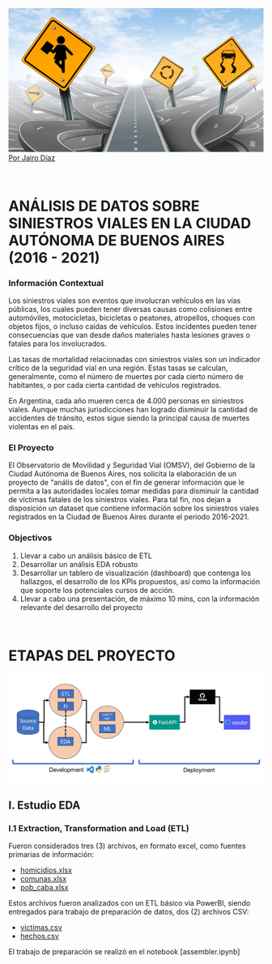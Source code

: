 ![jd_matrix200](https://github.com/jadiazpe/Project_SiniestrosViales_CABA/raw/main/images/portada_seguridad_vial.jpg)
 [Por Jairo Díaz](https://www.linkedin.com/in/jairoadiaz/)

<br />

#
# ANÁLISIS DE DATOS SOBRE SINIESTROS VIALES EN LA CIUDAD AUTÓNOMA DE BUENOS AIRES (2016 - 2021)

### Información Contextual
Los siniestros viales son eventos que involucran vehículos en las vías públicas, los cuales pueden tener diversas causas como colisiones entre automóviles, motocicletas, bicicletas o peatones, atropellos, choques con objetos fijos, o incluso caídas de vehículos. Estos incidentes pueden tener consecuencias que van desde daños materiales hasta lesiones graves o fatales para los involucrados.

Las tasas de mortalidad relacionadas con siniestros viales son un indicador crítico de la seguridad vial en una región. Estas tasas se calculan, generalmente, como el número de muertes por cada cierto número de habitantes, o por cada cierta cantidad de vehículos registrados.

En Argentina, cada año mueren cerca de 4.000 personas en siniestros viales. Aunque muchas jurisdicciones han logrado disminuir la cantidad de accidentes de tránsito, estos sigue siendo la principal causa de muertes violentas en el país.


### El Proyecto
El Observatorio de Movilidad y Seguridad Vial (OMSV), del Gobierno de la Ciudad Autónoma de Buenos Aires, nos solicita la elaboración de un proyecto de "anális de datos", con el fin de generar información que le permita a las autoridades locales tomar medidas para disminuir la cantidad de víctimas fatales de los siniestros viales. Para tal fin, nos dejan a disposición un dataset que contiene información sobre los siniestros viales registrados en la Ciudad de Buenos Aires durante el periodo 2016-2021.


### Objectivos
1. Llevar a cabo un análisis básico de ETL
2. Desarrollar un análisis EDA robusto
3. Desarrollar un tablero de visualización (dashboard) que contenga los hallazgos, el desarrollo de los KPIs propuestos, así como la información que soporte los potenciales cursos de acción.
4. Llevar a cabo una presentación, de máximo 10 mins, con la información relevante del desarrollo del proyecto 

<br />

#
# ETAPAS DEL PROYECTO 
![steamstages](https://github.com/jadiazpe/Project_ML_Games/raw/main/src_img/Steamstages.png)
<br />

## I. Estudio EDA <br />
### I.1 Extraction, Transformation and Load (ETL) <br />

Fueron considerados tres (3) archivos, en formato excel, como fuentes primarias de información:
- [homicidios.xlsx](Notebooks/Datasets/)
- [comunas.xlsx](Notebooks/Datasets/)
- [pob_caba.xlsx](Notebooks/Datasets/)

Estos archivos fueron analizados con un ETL básico vía PowerBI, siendo entregados para trabajo de preparación de datos, dos (2) archivos CSV:
- [victimas.csv](Notebooks/Datasets/ETL)
- [hechos.csv](Notebooks/Datasets/ETL)

El trabajo de preparación se realizó en el notebook [assembler.ipynb]


<br />